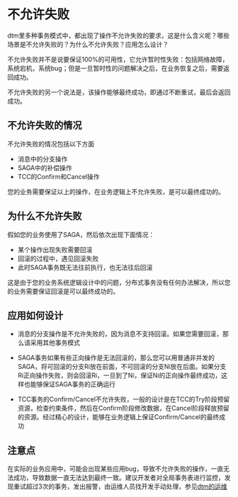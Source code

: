 # 不允许失败
dtm里多种事务模式中，都出现了操作不允许失败的要求，这是什么含义呢？哪些场景是不允许失败的？为什么不允许失败？应用怎么设计？

不允许失败并不是说要保证100%的可用性，它允许暂时性失败：包括网络故障，系统宕机，系统bug；但是一旦暂时性的问题解决之后，在业务恢复之后，需要返回成功。

不允许失败的另一个说法是，该操作能够最终成功，即通过不断重试，最后会返回成功。

## 不允许失败的情况
不允许失败的情况包括以下方面
- 消息中的分支操作
- SAGA中的补偿操作
- TCC的Confirm和Cancel操作

您的业务需要保证以上的操作，在业务逻辑上不允许失败，是可以最终成功的。

## 为什么不允许失败

假如您的业务使用了SAGA，然后依次出现下面情况：
- 某个操作出现失败需要回滚
- 回滚的过程中，遇见回滚失败
- 此时SAGA事务既无法往前执行，也无法往后回滚

这是由于您的业务系统逻辑设计中的问题，分布式事务没有任何办法解决，所以您的业务需要保证回滚是可以最终成功的。

## 应用如何设计
- 消息的分支操作是不允许失败的，因为消息不支持回滚。如果您需要回滚，那么请采用其他事务模式

- SAGA事务如果有些正向操作是无法回滚的，那么您可以用普通非并发的SAGA，将可回滚的分支Ri放在前面，不可回滚的分支Ni放在后面。如果分支Ri正向操作失败，则会回滚Ri，一旦到了Ni，保证Ni的正向操作最终成功，这样也能够保证SAGA事务的正确运行

- TCC事务的Confirm/Cancel不允许失败，一般的设计是在TCC的Try阶段预留资源，检查约束条件，然后在Confirm阶段修改数据，在Cancel阶段释放预留的资源。经过精心的设计，能够在业务逻辑上保证Confirm/Cancel的最终成功

## 注意点
在实际的业务应用中，可能会出现某些应用bug，导致不允许失败的操作，一直无法成功，导致数据一直无法达到最终一致。建议开发者对全局事务表进行监控，发现重试超过3次的事务，发出报警，由运维人员找开发手动处理，参见[dtm的运维](../deploy/maintain)

